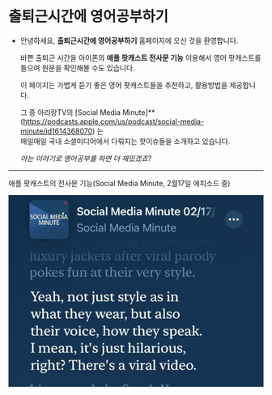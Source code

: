 # 출퇴근시간에 영어공부하기
- 안녕하세요, **출퇴근시간에 영어공부하기** 홈페이지에 오신 것을 환영합니다.

  바쁜 출퇴근 시간을 아이폰의 **애플 팟캐스트 전사문 기능** 이용해서
  영어 팟캐스트를 들으며 원문을 확인해볼 수도 있습니다.   
  
  이 페이지는 가볍게 듣기 좋은 영어 팟캐스트들을 추천하고, 활용방법을 제공합니다.
  
  그 중 아리랑TV의 [Social Media Minute]**(https://podcasts.apple.com/us/podcast/social-media-minute/id1614368070) 는   
  매일매일 국내 소셜미디어에서 다뤄지는 핫이슈들을 소개하고 있습니다.   

  *아는 이야기로 영어공부를 하면 더 재밌겠죠?*
- - -

애플 팟캐스트의 전사문 기능(Social Media Minute, 2월17일 에피소드 중)

![애플 팟캐스트 전사문 기능](img/IMG_0233.jpg)
